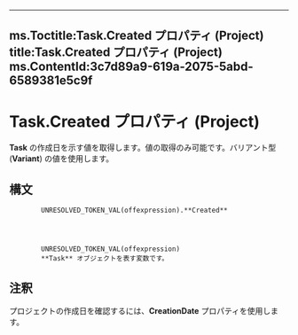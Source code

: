 

---
ms.Toctitle:Task.Created プロパティ (Project)
title:Task.Created プロパティ (Project)
ms.ContentId:3c7d89a9-619a-2075-5abd-6589381e5c9f
---
# Task.Created プロパティ (Project)




**Task** の作成日を示す値を取得します。値の取得のみ可能です。バリアント型 (**Variant**) の値を使用します。

## 構文

            UNRESOLVED_TOKEN_VAL(offexpression).**Created**




            UNRESOLVED_TOKEN_VAL(offexpression)
            **Task** オブジェクトを表す変数です。



## 注釈
プロジェクトの作成日を確認するには、**CreationDate** プロパティを使用します。




